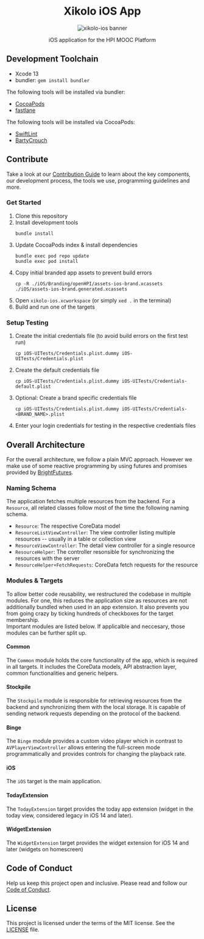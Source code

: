 <h1 align="center">
    Xikolo iOS App
</h1>

<p align="center">
    <img src="assets/banner.png?raw=true" alt="xikolo-ios banner" />
</p>

<p align="center">
    iOS application for the HPI MOOC Platform
</p>

## Development Toolchain

- Xcode 13
- bundler: `gem install bundler`

The following tools will be installed via bundler:
- [CocoaPods](https://cocoapods.org/)
- [fastlane](https://fastlane.tools/)

The following tools will be installed via CocoaPods:
- [SwiftLint](https://github.com/realm/SwiftLint)
- [BartyCrouch](https://github.com/Flinesoft/BartyCrouch)

## Contribute

Take a look at our [Contribution Guide](CONTRIBUTING.md) to learn about the key components, our development process, the tools we use, programming guidelines and more.

### Get Started

1. Clone this repository 
1. Install development tools
   ```
   bundle install
   ```
1. Update CocoaPods index & install dependencies
   ```
   bundle exec pod repo update
   bundle exec pod install
   ```
1. Copy initial branded app assets to prevent build errors
   ```
   cp -R ./iOS/Branding/openHPI/assets-ios-brand.xcassets ./iOS/assets-ios-brand.generated.xcassets
   ```
1. Open `xikolo-ios.xcworkspace` (or simply `xed .` in the terminal)
1. Build and run one of the targets

### Setup Testing

1. Create the initial credentials file (to avoid build errors on the first test run)
   ```
   cp iOS-UITests/Credentials.plist.dummy iOS-UITests/Credentials.plist
   ```
1. Create the default credentials file
   ```
   cp iOS-UITests/Credentials.plist.dummy iOS-UITests/Credentials-default.plist
   ```
1. Optional: Create a brand specific credentials file
   ```
   cp iOS-UITests/Credentials.plist.dummy iOS-UITests/Credentials-<BRAND_NAME>.plist
   ```
1. Enter your login credentials for testing in the respective credentials files

## Overall Architecture

For the overall architecture, we follow a plain MVC approach. However we make use of some reactive programming by using futures and promises provided by [BrightFutures](https://github.com/Thomvis/BrightFutures).

### Naming Schema

The application fetches multiple resources from the backend. For a `Resource`, all related classes follow most of the time the following naming schema.
 - `Resource`: The respective CoreData model
 - `ResourceListViewController`: The view controller listing multiple resources -- usually in a table or collection view
 - `ResourceViewController`: The detail view controller for a single resource
 - `ResourceHelper`: The controller resonsible for synchronizing the resources with the server
 - `ResourceHelper+FetchRequests`: CoreData fetch requests for the resource

### Modules & Targets

To allow better code reusability, we restructured the codebase in multiple modules. For one, this reduces the application size as resources are not additionally bundled when used in an app extension. It also prevents you from going crazy by ticking hundreds of checkboxes for the target membership.  
Important modules are listed below. If applicalble and neccesary, those modules can be further split up.

#### Common

The `Common` module holds the core functionality of the app, which is required in all targets. It includes the CoreData models, API abstraction layer, common functionalities and generic helpers.

#### Stockpile

The `Stockpile` module is responsible for retrieving resources from the backend and synchronizing them with the local storage. It is capable of sending network requests depending on the protocol of the backend. 

#### Binge

The `Binge` module provides a custom video player which in contrast to `AVPlayerViewController` allows entering the full-screen mode programmatically and provides controls for changing the playback rate.

#### iOS

The `iOS` target is the main application.

#### TodayExtension

The `TodayExtension` target provides the today app extension (widget in the today view, considered legacy in iOS 14 and later).

#### WidgetExtension

The `WidgetExtension` target provides the widget extension for iOS 14 and later (widgets on homescreen)

## Code of Conduct

Help us keep this project open and inclusive. Please read and follow our [Code of Conduct](CODE_OF_CONDUCT.md).

## License

This project is licensed under the terms of the MIT license. See the [LICENSE](LICENSE) file.
